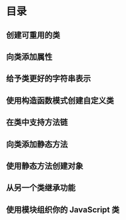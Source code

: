 # 目录

## 创建可重用的类

## 向类添加属性

## 给予类更好的字符串表示

## 使用构造函数模式创建自定义类

## 在类中支持方法链

## 向类添加静态方法

## 使用静态方法创建对象

## 从另一个类继承功能

## 使用模块组织你的 JavaScript 类

